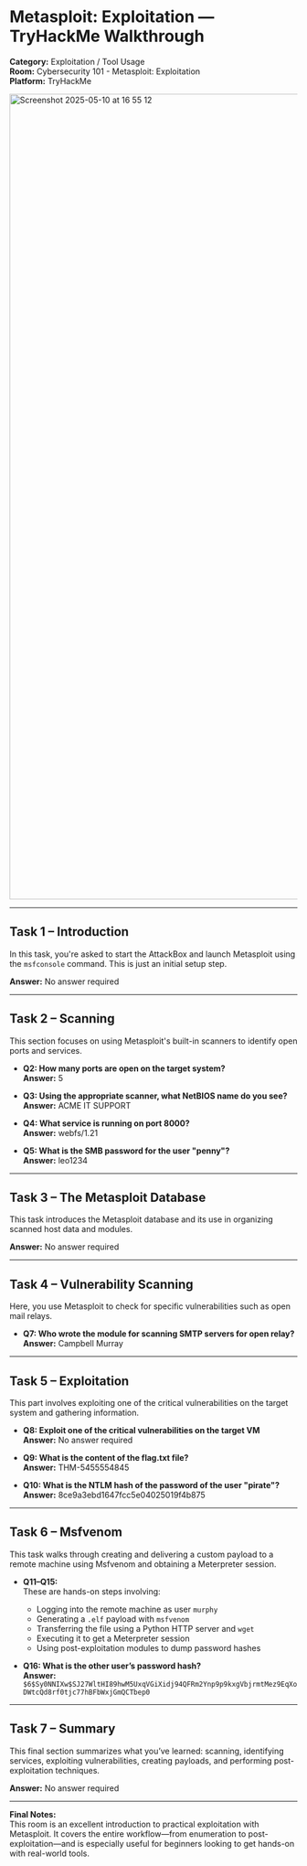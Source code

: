 # Metasploit: Exploitation — TryHackMe Walkthrough  
**Category:** Exploitation / Tool Usage  
**Room:** Cybersecurity 101 - Metasploit: Exploitation  
**Platform:** TryHackMe

<img width="1409" alt="Screenshot 2025-05-10 at 16 55 12" src="https://github.com/user-attachments/assets/661d13e0-f80c-4559-943c-6cc0731170cb" />

---

## Task 1 – Introduction  
In this task, you're asked to start the AttackBox and launch Metasploit using the `msfconsole` command. This is just an initial setup step.

**Answer:** No answer required

---

## Task 2 – Scanning  
This section focuses on using Metasploit's built-in scanners to identify open ports and services.

- **Q2: How many ports are open on the target system?**  
  **Answer:** 5

- **Q3: Using the appropriate scanner, what NetBIOS name do you see?**  
  **Answer:** ACME IT SUPPORT

- **Q4: What service is running on port 8000?**  
  **Answer:** webfs/1.21

- **Q5: What is the SMB password for the user "penny"?**  
  **Answer:** leo1234

---

## Task 3 – The Metasploit Database  
This task introduces the Metasploit database and its use in organizing scanned host data and modules.

**Answer:** No answer required

---

## Task 4 – Vulnerability Scanning  
Here, you use Metasploit to check for specific vulnerabilities such as open mail relays.

- **Q7: Who wrote the module for scanning SMTP servers for open relay?**  
  **Answer:** Campbell Murray

---

## Task 5 – Exploitation  
This part involves exploiting one of the critical vulnerabilities on the target system and gathering information.

- **Q8: Exploit one of the critical vulnerabilities on the target VM**  
  **Answer:** No answer required

- **Q9: What is the content of the flag.txt file?**  
  **Answer:** THM-5455554845

- **Q10: What is the NTLM hash of the password of the user "pirate"?**  
  **Answer:** 8ce9a3ebd1647fcc5e04025019f4b875

---

## Task 6 – Msfvenom  
This task walks through creating and delivering a custom payload to a remote machine using Msfvenom and obtaining a Meterpreter session.

- **Q11–Q15:**  
  These are hands-on steps involving:
  - Logging into the remote machine as user `murphy`
  - Generating a `.elf` payload with `msfvenom`
  - Transferring the file using a Python HTTP server and `wget`
  - Executing it to get a Meterpreter session
  - Using post-exploitation modules to dump password hashes

- **Q16: What is the other user’s password hash?**  
  **Answer:** `$6$Sy0NNIXw$SJ27WltHI89hwM5UxqVGiXidj94QFRm2Ynp9p9kxgVbjrmtMez9EqXoDWtcQd8rf0tjc77hBFbWxjGmQCTbep0`

---

## Task 7 – Summary  
This final section summarizes what you’ve learned: scanning, identifying services, exploiting vulnerabilities, creating payloads, and performing post-exploitation techniques.

**Answer:** No answer required

---

**Final Notes:**  
This room is an excellent introduction to practical exploitation with Metasploit. It covers the entire workflow—from enumeration to post-exploitation—and is especially useful for beginners looking to get hands-on with real-world tools.
